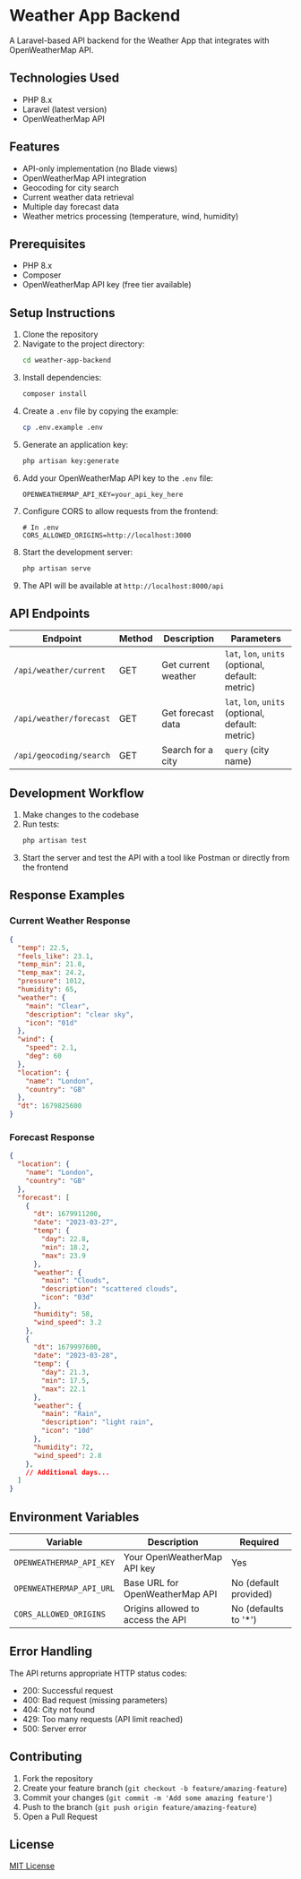 # Weather App Backend

A Laravel-based API backend for the Weather App that integrates with OpenWeatherMap API.

## Technologies Used

- PHP 8.x
- Laravel (latest version)
- OpenWeatherMap API

## Features

- API-only implementation (no Blade views)
- OpenWeatherMap API integration
- Geocoding for city search
- Current weather data retrieval
- Multiple day forecast data
- Weather metrics processing (temperature, wind, humidity)

## Prerequisites

- PHP 8.x
- Composer
- OpenWeatherMap API key (free tier available)

## Setup Instructions

1. Clone the repository
2. Navigate to the project directory:
   ```bash
   cd weather-app-backend
   ```
3. Install dependencies:
   ```bash
   composer install
   ```
4. Create a `.env` file by copying the example:
   ```bash
   cp .env.example .env
   ```
5. Generate an application key:
   ```bash
   php artisan key:generate
   ```
6. Add your OpenWeatherMap API key to the `.env` file:
   ```
   OPENWEATHERMAP_API_KEY=your_api_key_here
   ```
7. Configure CORS to allow requests from the frontend:
   ```
   # In .env
   CORS_ALLOWED_ORIGINS=http://localhost:3000
   ```
8. Start the development server:
   ```bash
   php artisan serve
   ```
9. The API will be available at `http://localhost:8000/api`

## API Endpoints

| Endpoint | Method | Description | Parameters |
|----------|--------|-------------|------------|
| `/api/weather/current` | GET | Get current weather | `lat`, `lon`, `units` (optional, default: metric) |
| `/api/weather/forecast` | GET | Get forecast data | `lat`, `lon`, `units` (optional, default: metric) |
| `/api/geocoding/search` | GET | Search for a city | `query` (city name) |


## Development Workflow

1. Make changes to the codebase
2. Run tests:
   ```bash
   php artisan test
   ```
3. Start the server and test the API with a tool like Postman or directly from the frontend

## Response Examples

### Current Weather Response

```json
{
  "temp": 22.5,
  "feels_like": 23.1,
  "temp_min": 21.8,
  "temp_max": 24.2,
  "pressure": 1012,
  "humidity": 65,
  "weather": {
    "main": "Clear",
    "description": "clear sky",
    "icon": "01d"
  },
  "wind": {
    "speed": 2.1,
    "deg": 60
  },
  "location": {
    "name": "London",
    "country": "GB"
  },
  "dt": 1679825600
}
```

### Forecast Response

```json
{
  "location": {
    "name": "London",
    "country": "GB"
  },
  "forecast": [
    {
      "dt": 1679911200,
      "date": "2023-03-27",
      "temp": {
        "day": 22.8,
        "min": 18.2,
        "max": 23.9
      },
      "weather": {
        "main": "Clouds",
        "description": "scattered clouds",
        "icon": "03d"
      },
      "humidity": 58,
      "wind_speed": 3.2
    },
    {
      "dt": 1679997600,
      "date": "2023-03-28",
      "temp": {
        "day": 21.3,
        "min": 17.5,
        "max": 22.1
      },
      "weather": {
        "main": "Rain",
        "description": "light rain",
        "icon": "10d"
      },
      "humidity": 72,
      "wind_speed": 2.8
    },
    // Additional days...
  ]
}
```

## Environment Variables

| Variable | Description | Required |
|----------|-------------|----------|
| `OPENWEATHERMAP_API_KEY` | Your OpenWeatherMap API key | Yes |
| `OPENWEATHERMAP_API_URL` | Base URL for OpenWeatherMap API | No (default provided) |
| `CORS_ALLOWED_ORIGINS` | Origins allowed to access the API | No (defaults to '*') |

## Error Handling

The API returns appropriate HTTP status codes:
- 200: Successful request
- 400: Bad request (missing parameters)
- 404: City not found
- 429: Too many requests (API limit reached)
- 500: Server error

## Contributing

1. Fork the repository
2. Create your feature branch (`git checkout -b feature/amazing-feature`)
3. Commit your changes (`git commit -m 'Add some amazing feature'`)
4. Push to the branch (`git push origin feature/amazing-feature`)
5. Open a Pull Request

## License

[MIT License](LICENSE)